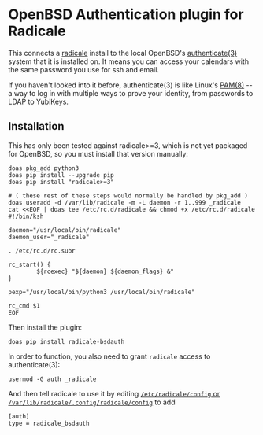 # OpenBSD Authentication plugin for Radicale

This connects a [radicale](https://radicale.org/) install to the local
OpenBSD's [authenticate(3)](http://man.openbsd.org/authenticate.3) system
that it is installed on. It means you can access your calendars with the
same password you use for ssh and email.

If you haven't looked into it before, authenticate(3) is like Linux's [PAM(8)](https://man.archlinux.org/man/pam.8) --
a way to log in with multiple ways to prove your identity, from passwords to LDAP to YubiKeys.


## Installation 

This has only been tested against radicale>=3, which is not yet packaged for OpenBSD, so you must install that version manually:

```
doas pkg_add python3
doas pip install --upgrade pip
doas pip install "radicale>=3"

# ( these rest of these steps would normally be handled by pkg_add )
doas useradd -d /var/lib/radicale -m -L daemon -r 1..999 _radicale
cat <<EOF | doas tee /etc/rc.d/radicale && chmod +x /etc/rc.d/radicale
#!/bin/ksh

daemon="/usr/local/bin/radicale"
daemon_user="_radicale"

. /etc/rc.d/rc.subr

rc_start() {
        ${rcexec} "${daemon} ${daemon_flags} &"
}

pexp="/usr/local/bin/python3 /usr/local/bin/radicale"

rc_cmd $1
EOF
```


Then install the plugin:

```
doas pip install radicale-bsdauth
```

In order to function, you also need to grant `radicale` access to authenticate(3):

```
usermod -G auth _radicale
```

And then tell radicale to use it by editing [`/etc/radicale/config` or `/var/lib/radicale/.config/radicale/config`](https://radicale.org/v3.html#configuration) to add

```
[auth]
type = radicale_bsdauth
```
